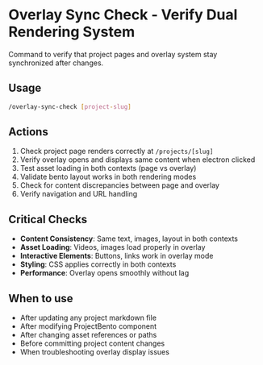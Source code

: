 # Overlay Sync Check - Verify Dual Rendering System

Command to verify that project pages and overlay system stay synchronized after changes.

## Usage
```bash
/overlay-sync-check [project-slug]
```

## Actions
1. Check project page renders correctly at `/projects/[slug]`
2. Verify overlay opens and displays same content when electron clicked
3. Test asset loading in both contexts (page vs overlay)
4. Validate bento layout works in both rendering modes
5. Check for content discrepancies between page and overlay
6. Verify navigation and URL handling

## Critical Checks
- **Content Consistency**: Same text, images, layout in both contexts
- **Asset Loading**: Videos, images load properly in overlay
- **Interactive Elements**: Buttons, links work in overlay mode
- **Styling**: CSS applies correctly in both contexts
- **Performance**: Overlay opens smoothly without lag

## When to use
- After updating any project markdown file
- After modifying ProjectBento component
- After changing asset references or paths
- Before committing project content changes
- When troubleshooting overlay display issues